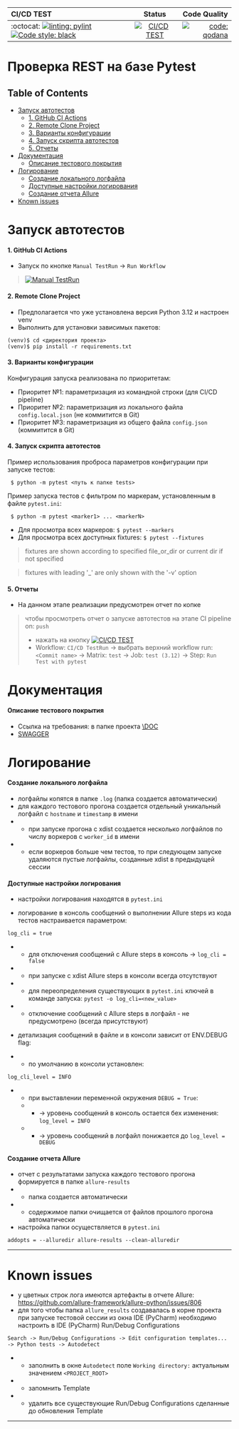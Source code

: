 | CI/CD TEST                                                                                                                                                                                                                                     |                                                                                                      Status                                                                                                      |                                                                                                              Code Quality |
|:-----------------------------------------------------------------------------------------------------------------------------------------------------------------------------------------------------------------------------------------------|:----------------------------------------------------------------------------------------------------------------------------------------------------------------------------------------------------------------:|--------------------------------------------------------------------------------------------------------------------------:|
| :octocat: [![linting: pylint](https://img.shields.io/badge/linting-pylint-yellowgreen)](https://github.com/pylint-dev/pylint) [![Code style: black](https://img.shields.io/badge/code%20style-black-000000.svg)](https://github.com/psf/black) | [![CI/CD TEST](https://github.com/sarzamas/pytest_rest_example_pets/actions/workflows/CI.yaml/badge.svg?branch=main&event=push)](https://github.com/sarzamas/pytest_rest_example_pets/actions/workflows/CI.yaml) | [![code: qodana](https://avatars.githubusercontent.com/u/92853461?s=200&v=4)](https://github.com/JetBrains/qodana-action) |

Проверка REST на базе Pytest
============================

Table of Contents
-----------------

* [Запуск автотестов](#запуск-автотестов)
  * [1. GitHub CI Actions](#1-github-ci-actions)
  * [2. Remote Clone Project](#2-remote-clone-project)
  * [3. Варианты конфигурации](#3-варианты-конфигурации)
  * [4. Запуск скрипта автотестов](#4-запуск-скрипта-автотестов)
  * [5. Отчеты](#5-отчеты)
* [Документация](#Документация)
  * [Описание тестового покрытия](#описание-тестового-покрытия)
* [Логирование](#логирование)
  * [Создание локального логфайла](#создание-локального-логфайла)
  * [Доступные настройки логирования](#доступные-настройки-логирования)
  * [Создание отчета Allure](#создание-отчета-allure)
* [Known issues](#known-issues)

Запуск автотестов
============================
#### 1. GitHub CI Actions
- Запуск по кнопке `Manual TestRun` -> `Run Workflow`
> [![Manual TestRun](https://github.com/sarzamas/pytest_rest_example_pets/actions/workflows/manual.yaml/badge.svg?event=workflow_dispatch)](https://github.com/sarzamas/pytest_rest_example_pets/actions/workflows/manual.yaml)

#### 2. Remote Clone Project
- Предполагается что уже установлена версия Python 3.12 и настроен venv
- Выполнить для установки зависимых пакетов:
```
(venv)$ cd <директория проекта>
(venv)$ pip install -r requirements.txt
```
#### 3. Варианты конфигурации
Конфигурация запуска реализована по приоритетам:
- Приоритет №1: параметризация из командной строки (для CI/CD pipeline)
- Приоритет №2: параметризация из локального файла `config.local.json` (не коммитится в Git)
- Приоритет №3: параметризация из общего файла `config.json` (коммитится в Git)
#### 4. Запуск скрипта автотестов
Пример использования проброса параметров конфигурации при запуске тестов:
```
 $ python -m pytest <путь к папке tests>
```
Пример запуска тестов с фильтром по маркерам, установленным в файле `pytest.ini`:
```
 $ python -m pytest <marker1> ... <markerN>
```
- Для просмотра всех маркеров: ```$ pytest --markers```
- Для просмотра всех доступных fixtures: ```$ pytest --fixtures```
> fixtures are shown according to specified file_or_dir or current dir if not specified

> fixtures with leading '_' are only shown with the '-v' option

#### 5. Отчеты
- На данном этапе реализации предусмотрен отчет по копке
> чтобы просмотреть отчет о запуске автотестов на этапе CI pipeline on: `push`
> - нажать на кнопку [![CI/CD TEST](https://github.com/sarzamas/pytest_rest_example_pets/actions/workflows/CI.yaml/badge.svg?branch=main&event=push)](https://github.com/sarzamas/pytest_rest_example_pets/actions/workflows/CI.yaml)
> - Workflow: `CI/CD TestRun` -> выбрать верхний workflow run: `<Commit name>` -> Matrix: `test` -> Job: `test (3.12)` 
-> Step: `Run Test with pytest`

Документация
============================
#### Описание тестового покрытия
- Ссылка на требования: в папке проекта [\DOC](https://github.com/sarzamas/pytest_rest_example_pets/tree/main/DOC)
- [SWAGGER](https://petstore.swagger.io/)

Логирование
============================
#### Создание локального логфайла

- логфайлы копятся в папке `.log` (папка создается автоматически)
- для каждого тестового прогона создается отдельный уникальный логфайл с `hostname` и `timestamp` в имени
-
  - при запуске прогона с xdist создается несколько логфайлов по числу воркеров с `worker_id` в имени
-
  - если воркеров больше чем тестов, то при следующем запуске удаляются пустые логфайлы, созданные xdist в предыдущей
    сессии

#### Доступные настройки логирования

- настройки логирования находятся в `pytest.ini`

- логирование в консоль сообщений о выполнении Allure steps из кода тестов настраивается параметром:

```
log_cli = true
```

-
  - для отключения сообщений с Allure steps в консоль -> `log_cli = false`
-
  - при запуске с xdist Allure steps в консоли всегда отсутствуют
-
  - для переопределения существующих в `pytest.ini` ключей в команде запуска: `pytest -o log_cli=<new_value>`
-
  - отключение сообщений с Allure steps в логфайл - не предусмотрено (всегда присутствуют)

- детализация сообщений в файле и в консоли зависит от ENV.DEBUG flag:
-
  - по умолчанию в консоли установлен:

```
log_cli_level = INFO
```

-
  - при выставлении переменной окружения `DEBUG = True`:
  -
    - -> уровень сообщений в консоль остается бех изменения: `log_level = INFO`
  -
    - -> уровень сообщений в логфайл понижается до `log_level = DEBUG`

#### Создание отчета Allure

- отчет с результатами запуска каждого тестового прогона формируется в папке `allure-results`
-
  - папка создается автоматически
-
  - содержимое папки очищается от файлов прошлого прогона автоматически
- настройка папки осуществляется в `pytest.ini`

```
addopts = --alluredir allure-results --clean-alluredir
```

---

Known issues
============================
- у цветных строк лога имеются артефакты в отчете Allure: https://github.com/allure-framework/allure-python/issues/806
- для того чтобы папка `allure_results` создавалась в корне проекта при запуске тестовой сессии из окна IDE (PyCharm)
  необходимо настроить в IDE (PyCharm) Run/Debug Configurations

```
Search -> Run/Debug Configurations -> Edit configuration templates... -> Python tests -> Autodetect
```

-
  - заполнить в окне `Autodetect` поле `Working directory:` актуальным значением `<PROJECT_ROOT>`
-
  - запомнить Template
-
  - удалить все существующие Run/Debug Configurations сделанные до обновления Template

---
